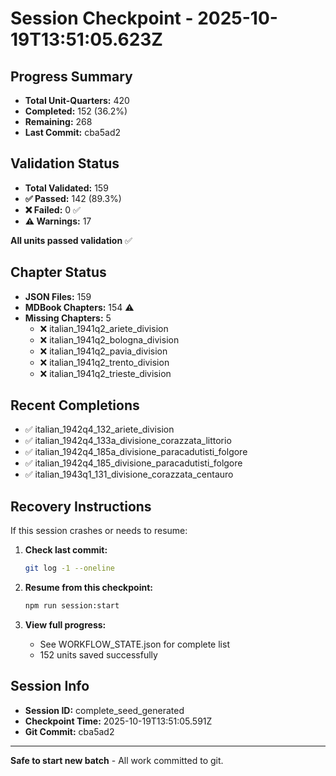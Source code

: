 # Session Checkpoint - 2025-10-19T13:51:05.623Z

## Progress Summary

- **Total Unit-Quarters:** 420
- **Completed:** 152 (36.2%)
- **Remaining:** 268
- **Last Commit:** cba5ad2

## Validation Status

- **Total Validated:** 159
- **✅ Passed:** 142 (89.3%)
- **❌ Failed:** 0 ✅
- **⚠️ Warnings:** 17

**All units passed validation** ✅

## Chapter Status

- **JSON Files:** 159
- **MDBook Chapters:** 154 ⚠️
- **Missing Chapters:** 5
  - ❌ italian_1941q2_ariete_division
  - ❌ italian_1941q2_bologna_division
  - ❌ italian_1941q2_pavia_division
  - ❌ italian_1941q2_trento_division
  - ❌ italian_1941q2_trieste_division

## Recent Completions

- ✅ italian_1942q4_132_ariete_division
- ✅ italian_1942q4_133a_divisione_corazzata_littorio
- ✅ italian_1942q4_185a_divisione_paracadutisti_folgore
- ✅ italian_1942q4_185_divisione_paracadutisti_folgore
- ✅ italian_1943q1_131_divisione_corazzata_centauro

## Recovery Instructions

If this session crashes or needs to resume:

1. **Check last commit:**
   ```bash
   git log -1 --oneline
   ```

2. **Resume from this checkpoint:**
   ```bash
   npm run session:start
   ```

3. **View full progress:**
   - See WORKFLOW_STATE.json for complete list
   - 152 units saved successfully

## Session Info

- **Session ID:** complete_seed_generated
- **Checkpoint Time:** 2025-10-19T13:51:05.591Z
- **Git Commit:** cba5ad2

---

**Safe to start new batch** - All work committed to git.
